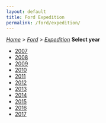 ```yaml
---
layout: default
title: Ford Expedition
permalink: /ford/expedition/
---
```

[*Home*](/) > [*Ford*](/ford/) > [*Expedition*](/ford/expedition/)
**Select year**
- [2007](/ford/expedition/2007/)
- [2008](/ford/expedition/2008/)
- [2009](/ford/expedition/2009/)
- [2010](/ford/expedition/2010/)
- [2011](/ford/expedition/2011/)
- [2012](/ford/expedition/2012/)
- [2013](/ford/expedition/2013/)
- [2014](/ford/expedition/2014/)
- [2015](/ford/expedition/2015/)
- [2016](/ford/expedition/2016/)
- [2017](/ford/expedition/2017/)